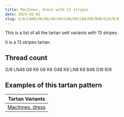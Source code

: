 ```yaml
---
title: MacInnes, dress with 13 stripes
date: 2023-02-05
slug: G/8/LN48/G6/K6/G6/K6/G48/K8/LN8/K8/B48/G16/R/8
---
```

This is a list of all the tartan sett variants with 13 stripes.

It is a 13 stripes tartan.


## Thread count
G/8 LN48 G6 K6 G6 K6 G48 K8 LN8 K8 B48 G16 R/8

## Examples of this tartan pattern

| Tartan Variants |
|---------------|
| [MacInnes, dress](/variants/g/8/ln48/g6/k6/g6/k6/g48/k8/ln8/k8/b48/g16/r/8-b304080-g008000-k000000-lne0e0e0-rc00000)||
